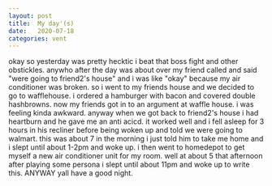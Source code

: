 ```yaml
---
layout: post
title:	My day'(s)
date:   2020-07-18
categories: vent
---
```


okay so yesterday was pretty hecktic i beat that boss fight and other obstickles. anywho after the day was about over my friend called and said "were going to friend2's house" and i was like "okay" because my air conditioner
was broken. so i went to my friends house and we decided to go to wafflehouse. i ordered a hamburger with bacon and covered double hashbrowns. now my friends got in to an argument at waffle house. i was feeling
kinda awkward. anyway when we got back to friend2's house i had heartburn and he gave me an anti acicd. it worked well and i fell asleep for 3 hours in his recliner before being woken up and told we were going to
walmart. this was about 7 in the morning i just told him to take me home and i slept until about 1-2pm and woke up. i then went to homedepot to get myself a new air conditioner unit for my room. well at about 5 that 
afternoon after playing some persona i slept until about 11pm and woke up to write this. ANYWAY yall have a good night.
